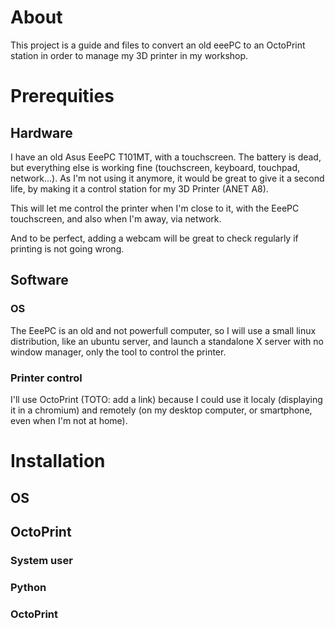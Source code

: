 # About
This project is a guide and files to convert an old eeePC to an OctoPrint station in order to manage my 3D printer in my workshop.

# Prerequities
## Hardware
I have an old Asus EeePC T101MT, with a touchscreen. The battery is dead, but everything else is working fine (touchscreen, keyboard, touchpad, network...). As I'm not using it anymore, it would be great to give it a second life, by making it a control station for my 3D Printer (ANET A8).

This will let me control the printer when I'm close to it, with the EeePC touchscreen, and also when I'm away, via network.

And to be perfect, adding a webcam will be great to check regularly if printing is not going wrong.

## Software
### OS
The EeePC is an old and not powerfull computer, so I will use a small linux distribution, like an ubuntu server, and launch a standalone X server with no window manager, only the tool to control the printer.

### Printer control
I'll use OctoPrint (TOTO: add a link) because I could use it localy (displaying it in a chromium) and remotely (on my desktop computer, or smartphone, even when I'm not at home).

# Installation
## OS
## OctoPrint
### System user
### Python
### OctoPrint
### 
